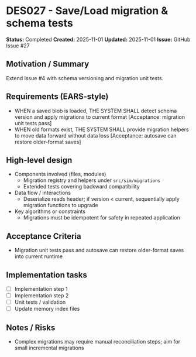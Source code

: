 # DES027 - Save/Load migration & schema tests

**Status:** Completed
**Created:** 2025-11-01
**Updated:** 2025-11-01
**Issue:** GitHub Issue #27

## Motivation / Summary
Extend Issue #4 with schema versioning and migration unit tests.

## Requirements (EARS-style)
- WHEN a saved blob is loaded, THE SYSTEM SHALL detect schema version and apply migrations to current format [Acceptance: migration unit tests pass]
- WHEN old formats exist, THE SYSTEM SHALL provide migration helpers to move data forward without data loss [Acceptance: autosave can restore older-format saves]

## High-level design
- Components involved (files, modules)
  - Migration registry and helpers under `src/sim/migrations`
  - Extended tests covering backward compatibility
- Data flow / interactions
  - Deserialize reads header; if version < current, sequentially apply migration functions to upgrade
- Key algorithms or constraints
  - Migrations must be idempotent for safety in repeated application

## Acceptance Criteria
- Migration unit tests pass and autosave can restore older-format saves into current runtime

## Implementation tasks
- [ ] Implementation step 1
- [ ] Implementation step 2
- [ ] Unit tests / validation
- [ ] Update memory index files

## Notes / Risks
- Complex migrations may require manual reconciliation steps; aim for small incremental migrations
